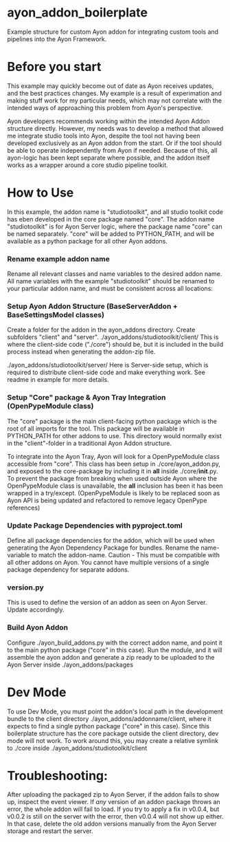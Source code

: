 # ayon_addon_boilerplate
Example structure for custom Ayon addon for integrating custom tools and pipelines into the Ayon Framework.

# Before you start
This example may quickly become out of date as Ayon receives updates, and the best practices changes.
My example is a result of experimation and making stuff work for my particular needs, which may not correlate with the intended ways of approaching this problem from Ayon's perspective.

Ayon developers recommends working within the intended Ayon Addon structure directly.
However, my needs was to develop a method that allowed me integrate studio tools into Ayon, despite the tool not having been developed exclusively as an Ayon addon from the start. Or if the tool should be able to operate independently from Ayon if needed.
Because of this, all ayon-logic has been kept separate where possible, and the addon itself works as a wrapper around a core studio pipeline toolkit.

# How to Use
In this example, the addon name is "studiotoolkit", and all studio toolkit code has eben developed in the core package named "core".
The addon name "studiotoolkit" is for Ayon Server logic, where the package name "core" can be named separately.
"core" will be added to PYTHON_PATH, and will be available as a python package for all other Ayon addons.

### Rename example addon name
Rename all relevant classes and name variables to the desired addon name.
All name variables with the example "studiotoolkit" should be renamed to your particular addon name, and must be consistent across all locations:

### Setup Ayon Addon Structure (BaseServerAddon + BaseSettingsModel classes)
Create a folder for the addon in the ayon_addons directory. Create subfolders "client" and "server".
./ayon_addons/studiotoolkit/client/
This is where the client-side code ("./core") should be, but it is included in the build process instead when generating the addon-zip file.

./ayon_addons/studiotoolkit/server/
Here is Server-side setup, which is required to distribute client-side code and make everything work.
See readme in example for more details.

### Setup "Core" package & Ayon Tray Integration (OpenPypeModule class)
The "core" package is the main client-facing python package which is the root of all imports for the tool. This package will be available in PYTHON_PATH for other addons to use.
This directory would normally exist in the "client"-folder in a traditional Ayon Addon structure.

To integrate into the Ayon Tray, Ayon will look for a OpenPypeModule class accessible from "core".
This class has been setup in ./core/ayon_addon.py, and exposed to the core-package by including it in __all__ inside ./core/__init__.py.
To prevent the package from breaking when used outside Ayon where the OpenPypeModule class is unavailable, the __all__ inclusion has been it has been wrapped in a try/except.
(OpenPypeModule is likely to be replaced soon as Ayon API is being updated and refactored to remove legacy OpenPype references)

### Update Package Dependencies with pyproject.toml
Define all package dependencies for the addon, which will be used when generating the Ayon Dependency Package for bundles.
Rename the name-variable to match the addon-name.
Caution - This must be compatible with all other addons on Ayon. You cannot have multiple versions of a single package dependency for separate addons.

### version.py
This is used to define the version of an addon as seen on Ayon Server. Update accordingly.

### Build Ayon Addon
Configure ./ayon_build_addons.py with the correct addon name, and point it to the main python package ("core" in this case).
Run the module, and it will assemble the ayon addon and generate a zip ready to be uploaded to the Ayon Server inside ./ayon_addons/packages

# Dev Mode
To use Dev Mode, you must point the addon's local path in the development bundle to the client directory ./ayon_addons/addonname/client, where it expects to find a single python package ("core" in this case).
Since this boilerplate structure has the core package outside the client directory, dev mode will not work.
To work around this, you may create a relative symlink to ./core inside ./ayon_addons/studiotoolkit/client


# Troubleshooting:
After uploading the packaged zip to Ayon Server, if the addon fails to show up, inspect the event viewer.
If *any* version of an addon package throws an error, the whole addon will fail to load.
If you try to apply a fix in v0.0.4, but v0.0.2 is still on the server with the error, then v0.0.4 will not show up either.
In that case, delete the old addon versions manually from the Ayon Server storage and restart the server.

